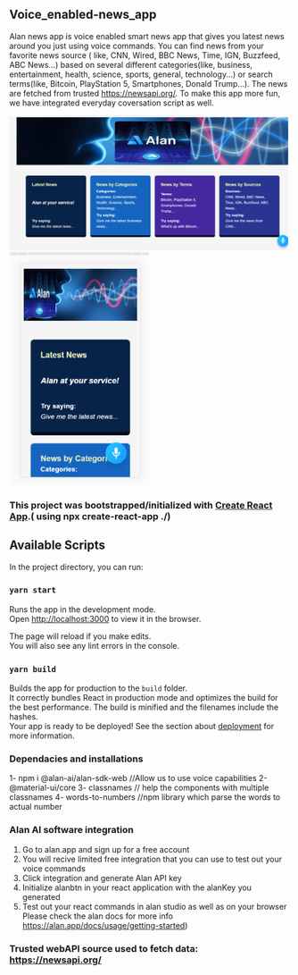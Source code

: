 ## Voice_enabled-news_app

Alan news app is voice enabled smart news app that gives you latest news around you just using voice commands. You can find news from your favorite news source ( like, CNN, Wired, BBC News, Time, IGN, Buzzfeed, ABC News...) based on several different categories(like, business, entertainment, health, science, sports, general, technology...) or search terms(like, Bitcoin, PlayStation 5, Smartphones, Donald Trump...). The news are fetched from trusted https://newsapi.org/. To make this app more fun, we have integrated everyday coversation script as well.  

<img src="./img/Screenshot (17).png" alt="desktop" width="500">
<br/>

<img src="./img/Screenshot (16).png" alt="desktop" width="250">
<br/>


### This project was bootstrapped/initialized with [Create React App](https://github.com/facebook/create-react-app).( using npx create-react-app ./)<br />

## Available Scripts
In the project directory, you can run:

### `yarn start`
Runs the app in the development mode.<br />
Open [http://localhost:3000](http://localhost:3000) to view it in the browser.

The page will reload if you make edits.<br />
You will also see any lint errors in the console.

### `yarn build`

Builds the app for production to the `build` folder.<br />
It correctly bundles React in production mode and optimizes the build for the best performance.
The build is minified and the filenames include the hashes.<br />
Your app is ready to be deployed!
See the section about [deployment](https://facebook.github.io/create-react-app/docs/deployment) for more information.


### Dependacies and installations
1- npm i @alan-ai/alan-sdk-web   //Allow us to use voice capabilities
2- @material-ui/core
3- classnames          // help the components with multiple classnames
4- words-to-numbers   //npm library which parse the words to actual number<br />

### Alan AI software integration
1. Go to alan.app and sign up for a free account
2. You will recive limited free integration that you can use to test out your voice commands
3. Click integration and generate Alan API key
4. Initialize alanbtn in your react application with the alanKey you generated
5. Test out your react commands in alan studio as well as on your browser <br />
Please check the alan docs for more info https://alan.app/docs/usage/getting-started)

### Trusted webAPI source used to fetch data: https://newsapi.org/
